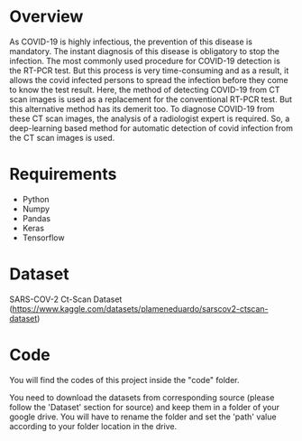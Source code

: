 # Overview
As COVID-19 is highly infectious, the prevention of this disease is mandatory. The instant diagnosis of this disease is obligatory to stop the infection. The most commonly used procedure for COVID-19 detection is the RT-PCR test. But this process is very time-consuming and as a result, it allows the covid infected persons to spread the infection before they come to know the test result. Here, the method of detecting COVID-19 from CT scan images is used as a replacement for the conventional RT-PCR test. But this alternative method has its demerit too. To diagnose COVID-19 from these CT scan images, the analysis of a radiologist expert is required. So, a deep-learning based method for automatic detection of covid infection from the CT scan images is used.

# Requirements

*   Python
*   Numpy
*   Pandas
*   Keras
*   Tensorflow

# Dataset
SARS-COV-2 Ct-Scan Dataset (https://www.kaggle.com/datasets/plameneduardo/sarscov2-ctscan-dataset)

# Code
You will find the codes of this project inside the "code" folder.

You need to download the datasets from corresponding source (please follow the 'Dataset' section for source) and keep them in a folder of your google drive. You will have to rename the folder and set the 'path' value according to your folder location in the drive. 
